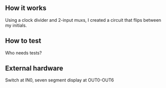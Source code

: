 <!---

This file is used to generate your project datasheet. Please fill in the information below and delete any unused
sections.

You can also include images in this folder and reference them in the markdown. Each image must be less than
512 kb in size, and the combined size of all images must be less than 1 MB.
-->

## How it works
Using a clock divider and 2-input muxs, I created a circuit that flips between my initials.

## How to test
Who needs tests?

## External hardware
Switch at IN0, seven segment display at OUT0-OUT6
